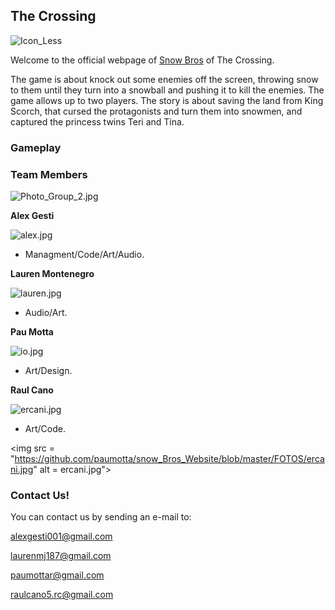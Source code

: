 ## **The Crossing**

![Icon_Less](https://github.com/paumotta/snow_Bros_Website/blob/master/FOTOS/Icon_Less.jpg)

Welcome to the official webpage of [Snow Bros](https://github.com/alexgesti/Snow-Bros.-Nick-and-Tom) of The Crossing.

The game is about knock out some enemies off the screen, throwing snow to them until they turn into a snowball and pushing it to kill the enemies. The game allows up to two players.
The story is about saving the land from King Scorch, that cursed the protagonists and turn them into snowmen, and captured the princess twins Teri and Tina.

### Gameplay






### Team Members

![Photo_Group_2.jpg](https://github.com/paumotta/snow_Bros_Website/blob/master/FOTOS/Photo_Group_2.jpg)

**Alex Gesti**

![alex.jpg](https://github.com/paumotta/snow_Bros_Website/blob/master/FOTOS/alex.jpg)

+ Managment/Code/Art/Audio.

 
**Lauren Montenegro**  

![lauren.jpg](https://github.com/paumotta/snow_Bros_Website/blob/master/FOTOS/lauren.jpg)

+ Audio/Art.


**Pau Motta** 

![io.jpg](https://github.com/paumotta/snow_Bros_Website/blob/master/FOTOS/io.jpg)
+ Art/Design.


**Raul Cano**

![ercani.jpg](https://github.com/paumotta/snow_Bros_Website/blob/master/FOTOS/ercani.jpg)
+ Art/Code.

<img src = "https://github.com/paumotta/snow_Bros_Website/blob/master/FOTOS/ercani.jpg" alt = ercani.jpg">




### Contact Us!

You can contact us by sending an e-mail to:

alexgesti001@gmail.com

laurenmj187@gmail.com

paumottar@gmail.com

raulcano5.rc@gmail.com
